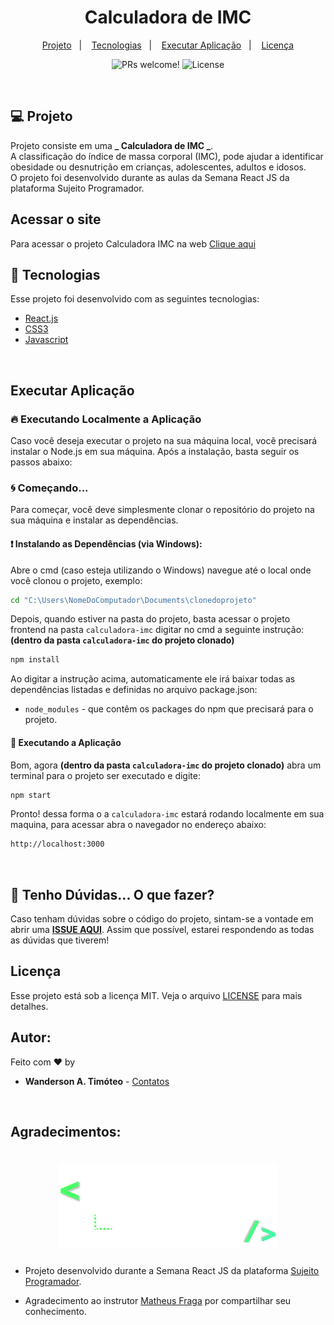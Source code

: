 <h1 align="center">
    Calculadora de IMC
</h1>

<p align="center">
  <a href="#-projeto">Projeto</a>&nbsp;&nbsp;&nbsp;|&nbsp;&nbsp;&nbsp;
  <a href="#-tecnologias">Tecnologias</a>&nbsp;&nbsp;&nbsp;|&nbsp;&nbsp;&nbsp;
  <a href="#-executar aplicação">Executar Aplicação</a>&nbsp;&nbsp;&nbsp;|&nbsp;&nbsp;&nbsp;
  <a href="#-licença">Licença</a>
</p>

<p align="center">
 <img src="https://img.shields.io/static/v1?label=PRs&message=welcome&color=15C3D6&labelColor=000000" alt="PRs welcome!" />

  <img alt="License" src="https://img.shields.io/static/v1?label=license&message=MIT&color=15C3D6&labelColor=000000">
</p>
<br>

## 💻 Projeto

Projeto consiste em uma **_ Calculadora de IMC _**.
<br>
A classificação do índice de massa corporal (IMC), pode ajudar a identificar obesidade ou desnutrição em crianças, adolescentes, adultos e idosos.
<br>
O projeto foi desenvolvido durante as aulas da Semana React JS da plataforma Sujeito Programador.
<br>

## Acessar o site

Para acessar o projeto Calculadora IMC na web [Clique aqui](https://calculadora-imc-wat.netlify.app/)
<br>

## 🚀 Tecnologias

Esse projeto foi desenvolvido com as seguintes tecnologias: <br>

- [React.js](https://pt-br.reactjs.org/)
- [CSS3](https://developer.mozilla.org/pt-BR/docs/Web/CSS)
- [Javascript](https://developer.mozilla.org/pt-BR/docs/Web/JavaScript/Guide/Introduction)

<br>

## Executar Aplicação

### 🔥 Executando Localmente a Aplicação

Caso você deseja executar o projeto na sua máquina local, você precisará instalar o Node.js em sua máquina. Após a instalação, basta seguir os passos abaixo:

### 🌀 Começando...

Para começar, você deve simplesmente clonar o repositório do projeto na sua máquina e instalar as dependências.

#### ❗️ Instalando as Dependências (via Windows):

Abre o cmd (caso esteja utilizando o Windows) navegue até o local onde você clonou o projeto, exemplo:

```sh
cd "C:\Users\NomeDoComputador\Documents\clonedoprojeto"
```

Depois, quando estiver na pasta do projeto, basta acessar o projeto frontend na pasta `calculadora-imc` digitar no cmd a seguinte instrução: **(dentro da pasta `calculadora-imc` do projeto clonado)**

```sh
npm install
```

Ao digitar a instrução acima, automaticamente ele irá baixar todas as dependências listadas e definidas no arquivo package.json:

- `node_modules` - que contêm os packages do npm que precisará para o projeto.

#### 💨 Executando a Aplicação

Bom, agora **(dentro da pasta `calculadora-imc` do projeto clonado)** abra um terminal para o projeto ser executado e digite:

```sh
npm start
```

Pronto! dessa forma o a `calculadora-imc` estará rodando localmente em sua maquina, para acessar abra o navegador no endereço abaixo:
<br>

```sh
http://localhost:3000
```

<br>

## 🚩 Tenho Dúvidas... O que fazer?

Caso tenham dúvidas sobre o código do projeto, sintam-se a vontade em abrir uma **[ISSUE AQUI](https://github.com/Wanderson-A-Timoteo/calculadora-imc/issues)**. Assim que possível, estarei respondendo as todas as dúvidas que tiverem!
<br>

## Licença

Esse projeto está sob a licença MIT. Veja o arquivo [LICENSE](LICENSE.md) para mais detalhes.

## Autor:

Feito com ♥ by

- **Wanderson A. Timóteo** - [Contatos](https://wanderson.tk)

<br>

## Agradecimentos:

<h1 align="center">
    <img alt="Sujeito Programador" title="Sujeito Programador" src=".github/semana-react.png" width="350" />
</h1>

- Projeto desenvolvido durante a Semana React JS da plataforma [Sujeito Programador](https://sujeitoprogramador.com/).

- Agradecimento ao instrutor [Matheus Fraga](https://www.linkedin.com/in/matheus-fraga-6940679a/) por compartilhar seu conhecimento.

